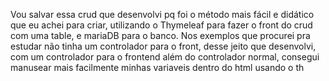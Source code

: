 Vou salvar essa crud que desenvolvi pq foi o método mais fácil e didático que eu achei para criar,
utilizando o Thymeleaf para fazer o front do crud com uma table, e mariaDB para o banco.
Nos exemplos que procurei pra estudar não tinha um controlador para o front, desse jeito
que desenvolvi, com um controlador para o frontend além do controlador normal, 
consegui manusear mais facilmente minhas variaveis dentro do html usando o th
